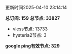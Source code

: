 更新时间2025-04-10 23:14:14

**总订阅: 159**
**总节点: 33827**
- vless节点: 13733
- hysteria2节点: 3

**google ping有效节点: 329**
